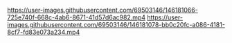 https://user-images.githubusercontent.com/69503146/146181066-725e740f-668c-4ab6-8671-41d57d6ac982.mp4
https://user-images.githubusercontent.com/69503146/146181078-bb0c20fc-a086-4181-8cf7-fd83e073a234.mp4
